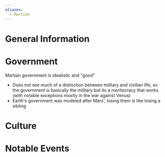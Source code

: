 ```yaml
---
aliases:
  - Martian
---
```

# General Information


# Government
Martian government is idealistic and "good"
- Does not see much of a distinction between military and civilian life, so the government is basically the military but its a meritocracy that works (with notable exceptions mostly in the war against Venus)
- Earth's government was modeled after Mars', losing them is like losing a sibling

# Culture


# Notable Events
